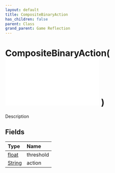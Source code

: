 ```yaml
---
layout: default
title: CompositeBinaryAction
has_children: false
parent: Class
grand_parent: Game Reflection
---
```

# CompositeBinaryAction( ![ CompositeAction ](/game-reflection/classes/composite_action.md) )
Description 

## Fields
| Type | Name |
|:-------------|:--------------|
| [float](/game-reflection/components/float.md) | threshold |
| [String](/game-reflection/components/string.md) | action |
